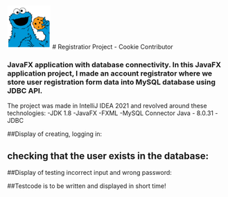 <img src=readmeIMG/CMLogo.png width="100" height="100">
# Registratior Project - Cookie Contributor

### JavaFX application with database connectivity. In this JavaFX application project, I made an account registrator where we store user registration form data into MySQL database using JDBC API.
The project was made in IntelliJ IDEA 2021 and revolved around these technologies:
-JDK 1.8
-JavaFX
-FXML
-MySQL Connector Java - 8.0.31
-JDBC


##Display of creating, logging in:

## checking that the user exists in the database:


##Display of testing incorrect input and wrong password:

##Testcode is to be written and displayed in short time!